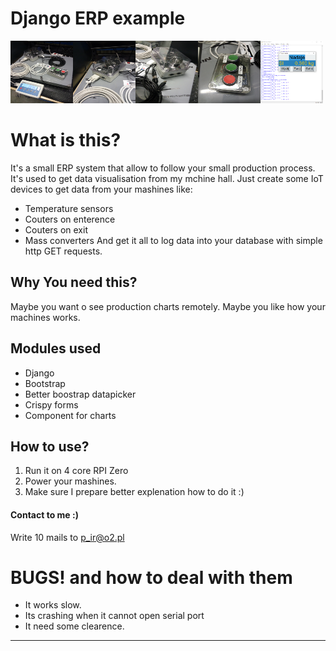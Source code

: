 # Django ERP example
 
<a href="https://github.com/MarcinanBarbarzynca/Radwag-Scale-controller-with-MYSQL-communication/blob/main/images/IMG_20210705_160643.jpg"><img src="https://github.com/MarcinanBarbarzynca/Radwag-Scale-controller-with-MYSQL-communication/blob/main/images/IMG_20210705_160643.jpg" align="left" height="100" width="100" ></a>
<a href="https://github.com/MarcinanBarbarzynca/Radwag-Scale-controller-with-MYSQL-communication/blob/main/images/IMG_20210705_160713.jpg"><img src="https://github.com/MarcinanBarbarzynca/Radwag-Scale-controller-with-MYSQL-communication/blob/main/images/IMG_20210705_160713.jpg" align="left" height="100" width="100" ></a>
<a href="https://github.com/MarcinanBarbarzynca/Radwag-Scale-controller-with-MYSQL-communication/blob/main/images/IMG_20210705_160719.jpg"><img src="https://github.com/MarcinanBarbarzynca/Radwag-Scale-controller-with-MYSQL-communication/blob/main/images/IMG_20210705_160719.jpg" align="left" height="100" width="100" ></a>
<a href="https://github.com/MarcinanBarbarzynca/Radwag-Scale-controller-with-MYSQL-communication/blob/main/images/IMG_20210705_160725.jpg"><img src="https://github.com/MarcinanBarbarzynca/Radwag-Scale-controller-with-MYSQL-communication/blob/main/images/IMG_20210705_160725.jpg" align="left" height="100" width="100" ></a>
<a href="https://github.com/MarcinanBarbarzynca/Radwag-Scale-controller-with-MYSQL-communication/blob/main/images/gui.png"><img src="https://github.com/MarcinanBarbarzynca/Radwag-Scale-controller-with-MYSQL-communication/blob/main/images/gui.png" height="100" width="100" ></a>

# What is this?
It's a small ERP system that allow to follow your small production process. It's used to get data visualisation from my mchine hall. Just create some IoT devices to get data from your mashines like:
- Temperature sensors
- Couters on enterence
- Couters on exit
- Mass converters
And get it all to log data into your database with simple http GET requests. 

##  Why You need this?
Maybe you want o see production charts remotely. Maybe you like how your machines works. 

## Modules used
- Django
- Bootstrap
- Better boostrap datapicker
- Crispy forms
- Component for charts

## How to use?
1. Run it on 4 core RPI Zero 
2. Power your mashines.
3. Make sure I prepare better explenation how to do it :)

#### Contact to me :)
Write 10 mails to p_ir@o2.pl


# BUGS! and how to deal with them
- It works slow. 
- Its crashing when it cannot open serial port
- It need some clearence. 

------------

